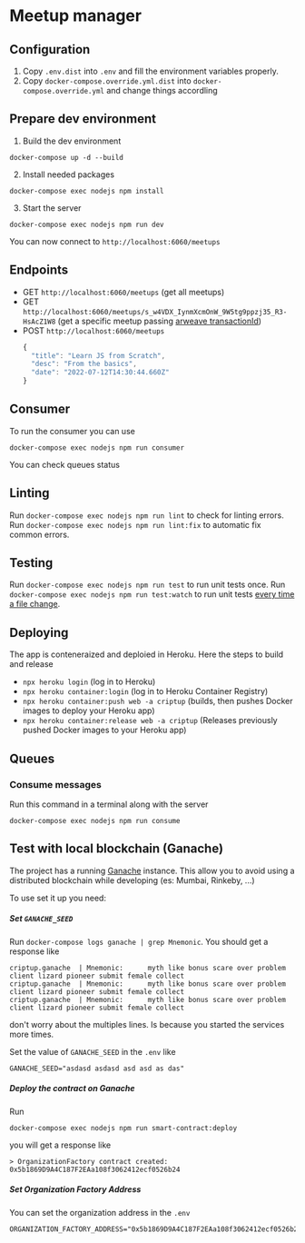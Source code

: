 # Meetup manager

## Configuration

1. Copy `.env.dist` into `.env` and fill the environment variables properly.
1. Copy `docker-compose.override.yml.dist` into `docker-compose.override.yml` and change things accordling

## Prepare dev environment

1. Build the dev environment

```shell
docker-compose up -d --build
```

2. Install needed packages

```shell
docker-compose exec nodejs npm install
```

3. Start the server

```shell
docker-compose exec nodejs npm run dev
```

You can now connect to `http://localhost:6060/meetups`

## Endpoints

- GET `http://localhost:6060/meetups` (get all meetups)
- GET `http://localhost:6060/meetups/s_w4VDX_IynmXcmOnW_9W5tg9ppzj35_R3-HsAcZ1W8` (get a specific meetup passing [arweave transactionId](https://viewblock.io/arweave/tx/s_w4VDX_IynmXcmOnW_9W5tg9ppzj35_R3-HsAcZ1W8))
- POST `http://localhost:6060/meetups` 
    ```js
    {
      "title": "Learn JS from Scratch",
      "desc": "From the basics",
      "date": "2022-07-12T14:30:44.660Z"
    }
    ```
## Consumer

To run the consumer you can use

```shell
docker-compose exec nodejs npm run consumer
```

You can check queues status 

## Linting

Run `docker-compose exec nodejs npm run lint` to check for linting errors.
Run `docker-compose exec nodejs npm run lint:fix` to automatic fix common errors.

## Testing

Run `docker-compose exec nodejs npm run test` to run unit tests once.
Run `docker-compose exec nodejs npm run test:watch` to run unit tests [every time a file change](https://jestjs.io/docs/cli#--watch).


## Deploying

The app is conteneraized and deploied in Heroku. Here the steps to build and release

- `npx heroku login` (log in to Heroku)
- `npx heroku container:login` (log in to Heroku Container Registry)
- `npx heroku container:push web -a criptup` (builds, then pushes Docker images to deploy your Heroku app)
- `npx heroku container:release web -a criptup` (Releases previously pushed Docker images to your Heroku app)

## Queues

### Consume messages

Run this command in a terminal along with the server

```
docker-compose exec nodejs npm run consume
```

## Test with local blockchain (Ganache)

The project has a running [Ganache](https://github.com/trufflesuite/ganache) instance. This allow you to avoid using a distributed blockchain while developing (es: Mumbai, Rinkeby, ...)

To use set it up you need:

##### Set `GANACHE_SEED`

Run `docker-compose logs ganache | grep Mnemonic`. You should get a response like 

```
criptup.ganache  | Mnemonic:      myth like bonus scare over problem client lizard pioneer submit female collect
criptup.ganache  | Mnemonic:      myth like bonus scare over problem client lizard pioneer submit female collect
criptup.ganache  | Mnemonic:      myth like bonus scare over problem client lizard pioneer submit female collect
```

don't worry about the multiples lines. Is because you started the services more times.

Set the value of `GANACHE_SEED` in the `.env` like

```
GANACHE_SEED="asdasd asdasd asd asd as das"
```

##### Deploy the contract on Ganache

Run

```
docker-compose exec nodejs npm run smart-contract:deploy
```

you will get a response like 

```
> OrganizationFactory contract created:
0x5b1869D9A4C187F2EAa108f3062412ecf0526b24
```

##### Set Organization Factory Address

You can set the organization address in the `.env`

```
ORGANIZATION_FACTORY_ADDRESS="0x5b1869D9A4C187F2EAa108f3062412ecf0526b24"
```

